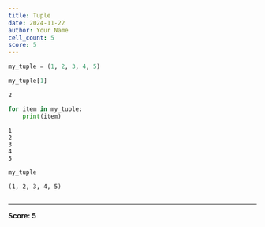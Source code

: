 ```yaml
---
title: Tuple
date: 2024-11-22
author: Your Name
cell_count: 5
score: 5
---
```


```python
my_tuple = (1, 2, 3, 4, 5)
```


```python
my_tuple[1]
```




    2




```python
for item in my_tuple:
    print(item)
```

    1
    2
    3
    4
    5



```python
my_tuple
```




    (1, 2, 3, 4, 5)




```python

```


---
**Score: 5**
